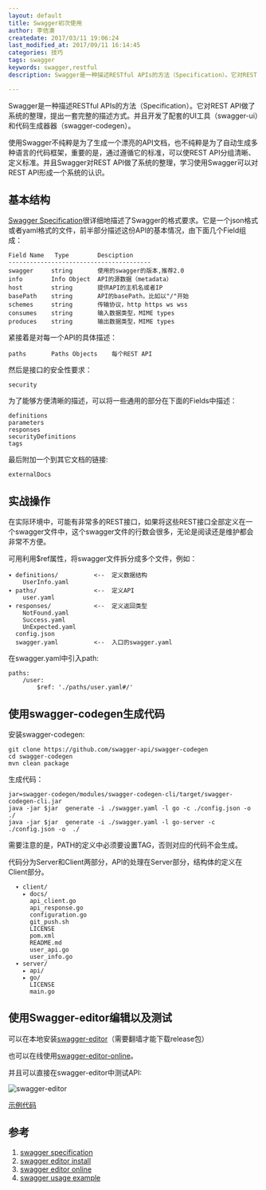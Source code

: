 ```yaml
---
layout: default
title: Swagger初次使用
author: 李佶澳
createdate: 2017/03/11 19:06:24
last_modified_at: 2017/09/11 16:14:45
categories: 技巧
tags: swagger
keywords: swagger,restful
description: Swagger是一种描述RESTful APIs的方法（Specification）。它对REST API做了系统的整理，提出一套完整的描述方式。配套的UI工具（swagger-ui）和代码生成器器

---
```


Swagger是一种描述RESTful APIs的方法（Specification）。它对REST API做了系统的整理，提出一套完整的描述方式。并且开发了配套的UI工具（swagger-ui）和代码生成器器（swagger-codegen）。

使用Swagger不纯粹是为了生成一个漂亮的API文档，也不纯粹是为了自动生成多种语言的代码框架，重要的是，通过遵循它的标准，可以使REST API分组清晰、定义标准。并且Swagger对REST API做了系统的整理，学习使用Swagger可以对REST API形成一个系统的认识。

## 基本结构

[Swagger Specification][1]很详细地描述了Swagger的格式要求。它是一个json格式或者yaml格式的文件，前半部分描述这份API的基本情况，由下面几个Field组成：

	Field Name   Type        Desciption
	----------------------------------------
	swagger     string       使用的swagger的版本,推荐2.0   
	info        Info Object  API的源数据（metadata）
	host        string       提供API的主机名或者IP
	basePath    string       API的basePath，比如以"/"开始
	schemes     string       传输协议，http https ws wss
	consumes    string       输入数据类型，MIME types
	produces    string       输出数据类型，MIME types

紧接着是对每一个API的具体描述：

	paths       Paths Objects    每个REST API

然后是接口的安全性要求：

	security

为了能够方便清晰的描述，可以将一些通用的部分在下面的Fields中描述：

	definitions
	parameters
	responses
	securityDefinitions
	tags

最后附加一个到其它文档的链接:

	externalDocs

## 实战操作

在实际环境中，可能有非常多的REST接口，如果将这些REST接口全部定义在一个swagger文件中，这个swagger文件的行数会很多，无论是阅读还是维护都会非常不方便。

可用利用$ref属性，将swagger文件拆分成多个文件，例如：

	▾ definitions/          <--  定义数据结构
	    UserInfo.yaml
	▾ paths/                <--  定义API
	    user.yaml
	▾ responses/            <--  定义返回类型
	    NotFound.yaml
	    Success.yaml
	    UnExpected.yaml
	  config.json            
	  swagger.yaml          <--  入口的swagger.yaml

在swagger.yaml中引入path:

	paths:
	    /user:
	        $ref: './paths/user.yaml#/'

## 使用swagger-codegen生成代码

安装swagger-codegen:

	git clone https://github.com/swagger-api/swagger-codegen
	cd swagger-codegen
	mvn clean package

生成代码：

	jar=swagger-codegen/modules/swagger-codegen-cli/target/swagger-codegen-cli.jar
	java -jar $jar  generate -i ./swagger.yaml -l go -c ./config.json -o  ./
	java -jar $jar  generate -i ./swagger.yaml -l go-server -c ./config.json -o  ./

需要注意的是，PATH的定义中必须要设置TAG，否则对应的代码不会生成。

代码分为Server和Client两部分，API的处理在Server部分，结构体的定义在Client部分。

	  ▾ client/
	    ▸ docs/
	      api_client.go
	      api_response.go
	      configuration.go
	      git_push.sh
	      LICENSE
	      pom.xml
	      README.md
	      user_api.go
	      user_info.go
	  ▾ server/
	    ▸ api/
	    ▸ go/
	      LICENSE
	      main.go

## 使用Swagger-editor编辑以及测试

可以在本地安装[swagger-editor][2]（需要翻墙才能下载release包）

也可以在线使用[swagger-editor-online][3]。

并且可以直接在swagger-editor中测试API:

![swagger-editor](http://article.img.znr.io/2017-03-12-1-1.jpg)

[示例代码][4]

## 参考

1. [swagger specification][1]
2. [swagger editor install][2]
3. [swagger editor online][3]
4. [swagger usage example][4]

[1]: http://swagger.io/specification/  "specification" 
[2]: https://github.com/swagger-api/swagger-editor/ "swagger-editor install"
[3]: http://editor.swagger.io/#!/  "swagger-editor online"
[4]: https://github.com/lijiaocn/swagger-usage  "swagger useage example"

